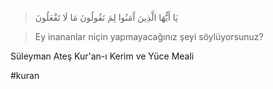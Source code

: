 > يَا أَيُّهَا الَّذِينَ آَمَنُوا لِمَ تَقُولُونَ مَا لَا تَفْعَلُونَ

> Ey inananlar niçin yapmayacağınız şeyi söylüyorsunuz?

Süleyman Ateş Kur'an-ı Kerim ve Yüce Meali

#kuran

